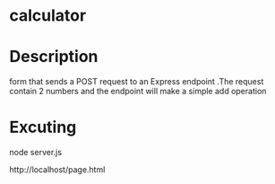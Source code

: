 # calculator

# Description
form that sends a POST request to an Express endpoint .The request contain 2 numbers and the endpoint will make a simple add operation

# Excuting

node server.js

http://localhost/page.html

